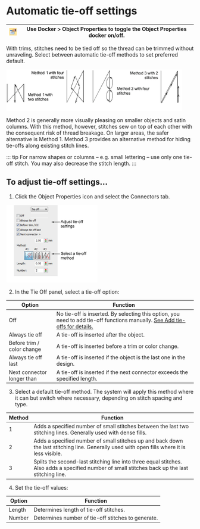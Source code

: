 # Automatic tie-off settings

| ![ObjectProperties00016.png](assets/ObjectProperties00016.png) | Use Docker > Object Properties to toggle the Object Properties docker on/off. |
| -------------------------------------------------------------- | ----------------------------------------------------------------------------- |

With trims, stitches need to be tied off so the thread can be trimmed without unraveling. Select between automatic tie-off methods to set preferred default.

![connectors00017.png](assets/connectors00017.png)

Method 2 is generally more visually pleasing on smaller objects and satin columns. With this method, however, stitches sew on top of each other with the consequent risk of thread breakage. On larger areas, the safer alternative is Method 1\. Method 3 provides an alternative method for hiding tie-offs along existing stitch lines.

::: tip
For narrow shapes or columns – e.g. small lettering – use only one tie-off stitch. You may also decrease the stitch length.
:::

## To adjust tie-off settings...

1. Click the Object Properties icon and select the Connectors tab.

![connectors00020.png](assets/connectors00020.png)

2. In the Tie Off panel, select a tie-off option:

| Option                     | Function                                                                                                                                    |
| -------------------------- | ------------------------------------------------------------------------------------------------------------------------------------------- |
| Off                        | No tie-off is inserted. By selecting this option, you need to add tie-off functions manually. [See Add tie-offs for details.](Add_tie-offs) |
| Always tie off             | A tie-off is inserted after the object.                                                                                                     |
| Before trim / color change | A tie-off is inserted before a trim or color change.                                                                                        |
| Always tie off last        | A tie-off is inserted if the object is the last one in the design.                                                                          |
| Next connector longer than | A tie-off is inserted if the next connector exceeds the specified length.                                                                   |

3. Select a default tie-off method. The system will apply this method where it can but switch where necessary, depending on stitch spacing and type.

| Method | Function                                                                                                                                         |
| ------ | ------------------------------------------------------------------------------------------------------------------------------------------------ |
| 1      | Adds a specified number of small stitches between the last two stitching lines. Generally used with dense fills.                                 |
| 2      | Adds a specified number of small stitches up and back down the last stitching line. Generally used with open fills where it is less visible.     |
| 3      | Splits the second-last stitching line into three equal stitches. Also adds a specified number of small stitches back up the last stitching line. |

4. Set the tie-off values:

| Option | Function                                           |
| ------ | -------------------------------------------------- |
| Length | Determines length of tie-off stitches.             |
| Number | Determines number of tie-off stitches to generate. |

